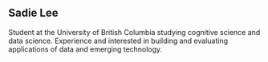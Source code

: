 ## Sadie Lee

Student at the University of British Columbia studying cognitive science and data science. Experience and interested in building and evaluating applications of data and emerging technology.
